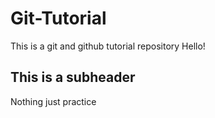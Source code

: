 # Git-Tutorial
This is a git and github tutorial repository
Hello!

## This is a subheader
Nothing just practice